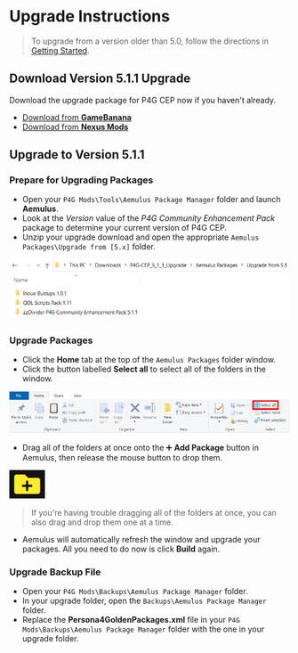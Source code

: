 ﻿# Upgrade Instructions

> To upgrade from a version older than 5.0, follow the directions in [Getting Started](https://github.com/Pixelguin/P4G-CEP-docs/blob/master/docs/02_getting_started.md).

## Download Version 5.1.1 Upgrade

Download the upgrade package for P4G CEP now if you haven't already.

* [Download from **GameBanana**](https://gamebanana.com/gamefiles/12882)
* [Download from **Nexus Mods**](https://www.nexusmods.com/persona4golden/mods/11?tab=files)

## Upgrade to Version 5.1.1

### Prepare for Upgrading Packages
* Open your `P4G Mods\Tools\Aemulus Package Manager` folder and launch **Aemulus**.
* Look at the *Version* value of the *P4G Community Enhancement Pack* package to determine your current version of P4G CEP.
* Unzip your upgrade download and open the appropriate `Aemulus Packages\Upgrade from [5.x]` folder.

![](img/upgrade/aemulus_packages.png)

### Upgrade Packages

* Click the **Home** tab at the top of the `Aemulus Packages` folder window.
* Click the button labelled **Select all** to select all of the folders in the window.

![](img/upgrade/select_all.png)

* Drag all of the folders at once onto the ➕ **Add Package** button in Aemulus, then release the mouse button to drop them.

![](img/upgrade/add_package.png)

> If you're having trouble dragging all of the folders at once, you can also drag and drop them one at a time.

* Aemulus will automatically refresh the window and upgrade your packages. All you need to do now is click **Build** again.

### Upgrade Backup File

* Open your `P4G Mods\Backups\Aemulus Package Manager` folder.
* In your upgrade folder, open the `Backups\Aemulus Package Manager` folder.
* Replace the **Persona4GoldenPackages.xml** file in your `P4G Mods\Backups\Aemulus Package Manager` folder with the one in your upgrade folder.
